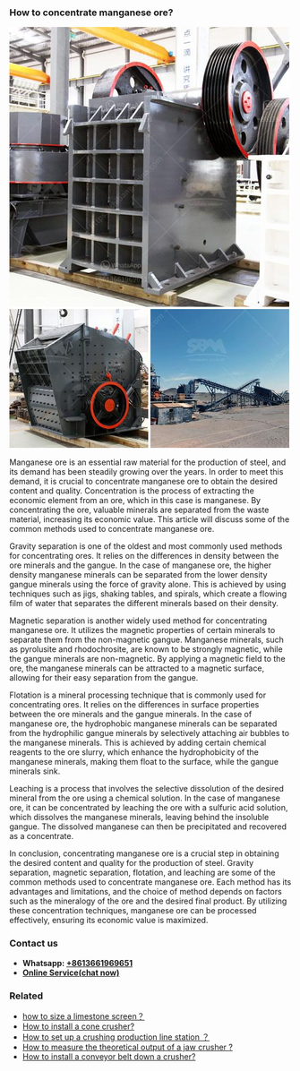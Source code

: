 <h3>How to concentrate manganese ore?</h3><img src='1701745170.jpg' alt=''><p>Manganese ore is an essential raw material for the production of steel, and its demand has been steadily growing over the years. In order to meet this demand, it is crucial to concentrate manganese ore to obtain the desired content and quality. Concentration is the process of extracting the economic element from an ore, which in this case is manganese. By concentrating the ore, valuable minerals are separated from the waste material, increasing its economic value. This article will discuss some of the common methods used to concentrate manganese ore.</p><p>Gravity separation is one of the oldest and most commonly used methods for concentrating ores. It relies on the differences in density between the ore minerals and the gangue. In the case of manganese ore, the higher density manganese minerals can be separated from the lower density gangue minerals using the force of gravity alone. This is achieved by using techniques such as jigs, shaking tables, and spirals, which create a flowing film of water that separates the different minerals based on their density.</p><p>Magnetic separation is another widely used method for concentrating manganese ore. It utilizes the magnetic properties of certain minerals to separate them from the non-magnetic gangue. Manganese minerals, such as pyrolusite and rhodochrosite, are known to be strongly magnetic, while the gangue minerals are non-magnetic. By applying a magnetic field to the ore, the manganese minerals can be attracted to a magnetic surface, allowing for their easy separation from the gangue.</p><p>Flotation is a mineral processing technique that is commonly used for concentrating ores. It relies on the differences in surface properties between the ore minerals and the gangue minerals. In the case of manganese ore, the hydrophobic manganese minerals can be separated from the hydrophilic gangue minerals by selectively attaching air bubbles to the manganese minerals. This is achieved by adding certain chemical reagents to the ore slurry, which enhance the hydrophobicity of the manganese minerals, making them float to the surface, while the gangue minerals sink.</p><p>Leaching is a process that involves the selective dissolution of the desired mineral from the ore using a chemical solution. In the case of manganese ore, it can be concentrated by leaching the ore with a sulfuric acid solution, which dissolves the manganese minerals, leaving behind the insoluble gangue. The dissolved manganese can then be precipitated and recovered as a concentrate.</p><p>In conclusion, concentrating manganese ore is a crucial step in obtaining the desired content and quality for the production of steel. Gravity separation, magnetic separation, flotation, and leaching are some of the common methods used to concentrate manganese ore. Each method has its advantages and limitations, and the choice of method depends on factors such as the mineralogy of the ore and the desired final product. By utilizing these concentration techniques, manganese ore can be processed effectively, ensuring its economic value is maximized.</p><h3>Contact us</h3><ul><li><strong>Whatsapp:&nbsp;<a href="https://wa.me/8613661969651">+8613661969651</a></strong></li><li><a href="https://swt.shibang-china.com/?git&amp;zhl&amp;How to concentrate manganese ore"><strong>Online Service(chat now)</strong></a></li></ul><h3>Related</h3><ul><li><a href='how to size a limestone screen？.md'>how to size a limestone screen？</a></li><li><a href='How to install a cone crusher.md'>How to install a cone crusher?</a></li><li><a href='How to set up a crushing production line station ？.md'>How to set up a crushing production line station ？</a></li><li><a href='How to measure the theoretical output of a jaw crusher .md'>How to measure the theoretical output of a jaw crusher ?</a></li><li><a href='How to install a conveyor belt down a crusher.md'>How to install a conveyor belt down a crusher?</a></li></ul>